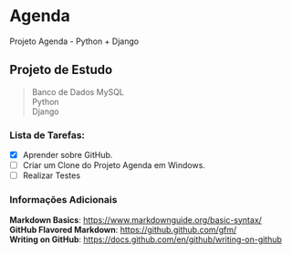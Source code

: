 # Agenda
Projeto Agenda - Python + Django

## Projeto de Estudo
> Banco de Dados MySQL   
> Python   
> Django

### Lista de Tarefas:

* [X] Aprender sobre GitHub.   
* [ ] Criar um Clone do Projeto Agenda em Windows.  
* [ ] Realizar Testes

### Informações Adicionais

**Markdown Basics**:          https://www.markdownguide.org/basic-syntax/   
**GitHub Flavored Markdown**: https://github.github.com/gfm/   
**Writing on GitHub**:        https://docs.github.com/en/github/writing-on-github
